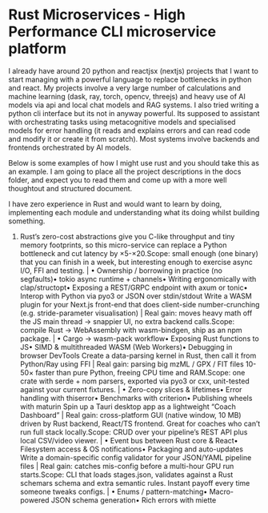 # Rust Microservices - High Performance CLI microservice platform 

I already have around 20 python and reactjsx (nextjs) projects that I want to start managing with a powerful language to replace bottlenecks in python and react. My projects involve a very large number of calculations and machine learning (dask, ray, torch, opencv, threejs) and heavy use of AI models via api and local chat models and RAG systems. I also tried writing a python cli interface but its not in anyway powerful. Its supposed to assistant with orchestrating tasks using metacognitive models and specialised models for error handling (it reads and explains errors and can read code and modify it or create it from scratch). Most systems involve backends and frontends orchestrated by AI models.

Below is some examples of how I might use rust and you should take this as an example. I am going to place all the project descriptions in the docs folder, and expect you to read them and come up with a more well thoughtout  and structured document. 

I have zero experience in Rust and would want to learn by doing, implementing each module and understanding what its doing whilst building something. 


1. Rust’s zero-cost abstractions give you C-like throughput and tiny memory footprints, so this micro-service can replace a Python bottleneck and cut latency by ×5-×20.Scope: small enough (one binary) that you can finish in a week, but interesting enough to exercise async I/O, FFI and testing. | • Ownership / borrowing in practice (no segfaults)• tokio async runtime + channels• Writing ergonomically with clap/structopt• Exposing a REST/GRPC endpoint with axum or tonic• Interop with Python via pyo3 or JSON over stdin/stdout
Write a WASM plugin for your Next.js front-end that does client-side number-crunching (e.g. stride-parameter visualisation) | Real gain: moves heavy math off the JS main thread → snappier UI, no extra backend calls.Scope: compile Rust → WebAssembly with wasm-bindgen, ship as an npm package. | • Cargo → wasm-pack workflow• Exposing Rust functions to JS• SIMD & multithreaded WASM (Web Workers)• Debugging in browser DevTools
Create a data-parsing kernel in Rust, then call it from Python/Ray using FFI | Real gain: parsing big mzML / GPX / FIT files 10-50× faster than pure Python, freeing CPU time and RAM.Scope: one crate with serde + nom parsers, exported via pyo3 or cxx, unit-tested against your current fixtures. | • Zero-copy slices & lifetimes• Error handling with thiserror• Benchmarks with criterion• Publishing wheels with maturin
Spin up a Tauri desktop app as a lightweight “Coach Dashboard” | Real gain: cross-platform GUI (native window, 10 MB) driven by Rust backend, React/TS frontend. Great for coaches who can’t run full stack locally.Scope: CRUD over your pipeline’s REST API plus local CSV/video viewer. | • Event bus between Rust core & React• Filesystem access & OS notifications• Packaging and auto-updates
Write a domain-specific config validator for your JSON/YAML pipeline files | Real gain: catches mis-config before a multi-hour GPU run starts.Scope: CLI that loads stages.json, validates against a Rust schemars schema and extra semantic rules. Instant payoff every time someone tweaks configs. | • Enums / pattern-matching• Macro-powered JSON schema generation• Rich errors with miette
